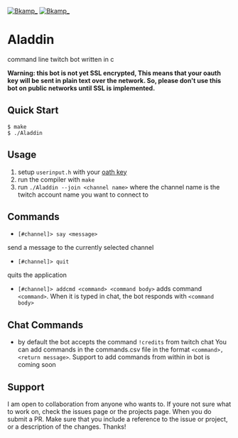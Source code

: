 [![Bkamp_](https://img.shields.io/badge/twitch.tv-bkamp_-purple?logo=twitch&style=for-the-badge)](https://www.twitch.tv/bkamp_)
[![Bkamp_](https://img.shields.io/github/issues-raw/SamBkamp/Aladdin/good%20first%20issue?style=flat-square)](https://github.com/SamBkamp/Aladdin/issues?utf8=%E2%9C%93&q=is%3Aissue+is%3Aopen+label%3A%22good+first+issue%22)

# **Aladdin**

command line twitch bot written in c

**Warning: this bot is not yet SSL encrypted, This means that your oauth key will be sent in plain text over the network. So, please don't use this bot on public networks until SSL is implemented.**

## Quick Start
```
$ make
$ ./Aladdin
```
## Usage
1. setup `userinput.h` with your [oath key](https://twitchapps.com/tmi/)
2. run the compiler with `make`
3. run `./Aladdin --join <channel name>` where the channel name is the twitch account name you want to connect to

## Commands
- `[#channel]> say <message>`

send a message to the currently selected channel
- `[#channel]> quit`

quits the application
- `[#channel]> addcmd <command> <command body>`
adds command `<command>`. When it is typed in chat, the bot responds with `<command body>`

## Chat Commands
- by default the bot accepts the command `!credits` from twitch chat
You can add commands in the commands.csv file in the format `<command>,<return message>`. Support to add commands from within in bot is coming soon 


## Support

I am open to collaboration from anyone who wants to. If youre not sure what to work on, check the issues page or the projects page. When you do submit a PR. Make sure that you include a reference to the issue or project, or a description of the changes. Thanks!
